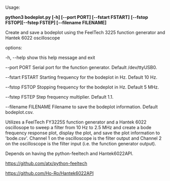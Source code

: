 Usage:

**python3 bodeplot.py [-h] [--port PORT] [--fstart FSTART]** 
                  **[--fstop FSTOP][--fstep FSTEP] [--filename FILENAME]**

 Create and save a bodeplot using the FeelTech 3225 function generator and
 Hantek 6022 oscilloscope

 options:
 
  -h, --help           show this help message and exit
  
  --port PORT          Serial port for the function generator. Default
                       /dev/ttyUSB0.
                       
  --fstart FSTART      Starting frequency for the bodeplot in Hz. Default 10
                       Hz.
                       
  --fstop FSTOP        Stopping frequency for the bodeplot in Hz. Default 5
                       MHz.
                       
  --fstep FSTEP        Step frequency multiplier. Default 1.1.
  
  --filename FILENAME  Filename to save the bodeplot information. Default
                       bodeplot.csv.


Utilizes a FeelTech FY3225S function generator and a Hantek 6022 oscillosope to sweep a filter from 10 Hz to 2.5 MHz and create a bode frequency response plot, display the plot, and save the plot information to 'bode.csv'. Channel 1 on the oscilloscope is the filter output and Channel 2 on the oscilloscope is the filter input (i.e. the function generator output).

Depends on having the python-feeltech and Hantek6022API.

https://github.com/atx/python-feeltech

https://github.com/Ho-Ro/Hantek6022API
